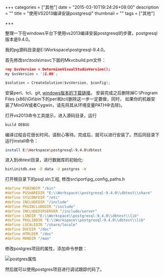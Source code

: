 +++
categories = ["其他"]
date = "2015-03-10T19:24:26+08:00"
description = ""
title = "使用VS2013编译安装postgresql"
thumbnail = ""
tags = ["其他"]

+++


整理一下在windows平台下使用vs2013编译安装postgresql的步骤，postgresql版本是9.4.0。

我的pg源码目录是E:\Workspace\postgresql-9.4.0。

<!--more-->

首先修改src\tools\msvc下面的Mkvcbuild.pm文件：

```c
#my $vsVersion = DetermineVisualStudioVersion();
my $vsVersion = '12.00';

$solution = CreateSolution($vsVersion, $config);
```

安装perl、tcl、git, [windows版本的下载链接](http://pan.baidu.com/s/1dDhGMJ3)。
安装完成之后删除掉C:\Program Files (x86)\Git\bin下的perl和tcl(删除这一步一定要做，同时，
如果你的机器安装了MinGW或者Cygwin，请先将其从环境变量PATH中去除)。

打开vs2013命令工具提示，进入源码目录，运行

```bash
build DEBUG
```

编译过程会花很长时间，请耐心等待。完成后，就可以进行安装了。然后同目录下运行install命令：

```bash
install E:\Workspace\postgresql-9.4.0\dbtest
```

进入到dbtest目录，进行数据库的初始化:

```bash
bin\initdb.exe -D data -U postgres -W
```

打开根目录下的psql.sln工程, 修改src\port\pg\_config\_paths.h

```c
#define PGBINDIR "/bin"
#define PGSHAREDIR "E:\\Workspace\\postgresql-9.4.0\\dbtest\\share"
#define SYSCONFDIR "/etc"
#define INCLUDEDIR "/include"
#define PKGINCLUDEDIR "/include"
#define INCLUDEDIRSERVER "/include/server"
#define LIBDIR "E:\\Workspace\\postgresql-9.4.0\\dbtest\\lib"
#define PKGLIBDIR "E:\\Workspace\\postgresql-9.4.0\\dbtest\\lib"
#define LOCALEDIR "/share/locale"
#define DOCDIR "/doc"
#define HTMLDIR "/doc"
#define MANDIR "/man"
```

修改postgres项目的属性，添加命令参数：

![postgres属性](postgres.png)

然后就可以使用postgres项目进行调试跟踪代码了。
